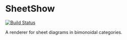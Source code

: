 SheetShow
=========

[![Build Status](https://travis-ci.org/wetneb/sheetshow.svg?branch=master)](https://travis-ci.org/wetneb/sheetshow)

A renderer for sheet diagrams in bimonoidal categories.


